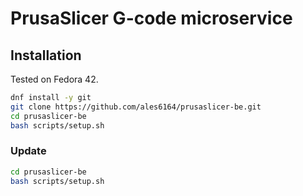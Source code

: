 # PrusaSlicer G-code microservice

## Installation

Tested on Fedora 42.

```bash
dnf install -y git
git clone https://github.com/ales6164/prusaslicer-be.git
cd prusaslicer-be
bash scripts/setup.sh
```

### Update

```bash
cd prusaslicer-be
bash scripts/setup.sh
```